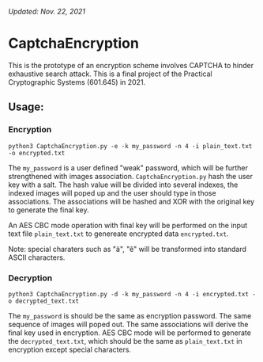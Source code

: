 _Updated: Nov. 22, 2021_

# CaptchaEncryption
This is the prototype of an encryption scheme involves CAPTCHA to hinder exhaustive search attack. This is a final project of the Practical Cryptographic Systems (601.645) in 2021.

## Usage:
### Encryption
```
python3 CaptchaEncryption.py -e -k my_password -n 4 -i plain_text.txt -o encrypted.txt
```

The `my_password` is a user defined "weak" password, which will be further strengthened with images association. `CaptchaEncryption.py` hash the user key with a salt. The hash value will be divided into several indexes, the indexed images will poped up and the user should type in those associations. The associations will be hashed and XOR with the original key to generate the final key.

An AES CBC mode operation with final key will be performed on the input text file `plain_text.txt` to genereate encrypted data `encrypted.txt`.

Note: special charaters such as "ä", "ê" will be transformed into standard ASCII characters.


### Decryption
```
python3 CaptchaEncryption.py -d -k my_password -n 4 -i encrypted.txt -o decrypted_text.txt
```

The `my_password` is should be the same as encryption password. The same sequence of images will poped out. The same associations will derive the final key used in encryption. AES CBC mode will be performed to generate the `decrypted_text.txt`, which should be the same as `plain_text.txt` in encryption except special characters.
